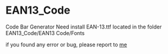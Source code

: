 # EAN13_Code
Code Bar Generator
Need install EAN-13.ttf located in the folder EAN13_Code/EAN13 Code/Fonts

if you found any error or bug, please report to <a href="http://facebook.com/MartialBuda"> me</a>
